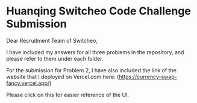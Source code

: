 # Huanqing Switcheo Code Challenge Submission
Dear Recruitment Team of Switcheo, 

I have included my answers for all three problems in the repository, and please refer to them under each folder.

For the submission for Problem 2, I have also included the link of the website that I deployed on Vercel.com here: 
(https://currency-swap-fancy.vercel.app/)

Please click on this for easier reference of the UI.
